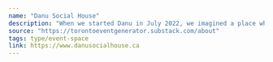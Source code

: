 ```yaml
---
name: "Danu Social House"
description: "When we started Danu in July 2022, we imagined a place where you could spark a conversation with a stranger, stumble across new art and ideas, and lend support to the organizations fighting for a better Toronto; a bar in a living room. Several times a week we host free events that bring people together: book clubs, food pop-ups, fundraisers, game nights, art shows, our famous house parties, and more. We also offer free space for grassroots organizations like Encampment Support Network Parkdale, Climate Justice Toronto and The People's Voice to hold meetings and fundraisers."
source: "https://torontoeventgenerator.substack.com/about"
tags: type/event-space
link: https://www.danusocialhouse.ca
---
```

